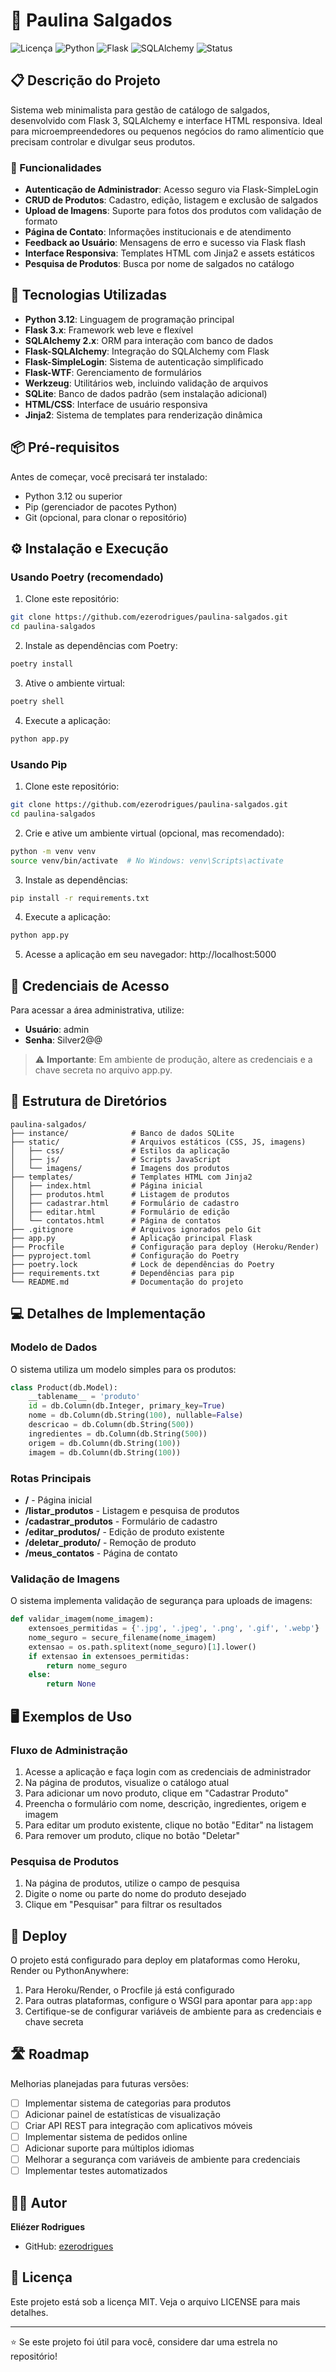 # 🥐 Paulina Salgados

![Licença](https://img.shields.io/badge/Licença-MIT-green)
![Python](https://img.shields.io/badge/Python-3.12-blue)
![Flask](https://img.shields.io/badge/Flask-3.x-red)
![SQLAlchemy](https://img.shields.io/badge/SQLAlchemy-2.x-orange)
![Status](https://img.shields.io/badge/Status-Funcional-success)

## 📋 Descrição do Projeto

Sistema web minimalista para gestão de catálogo de salgados, desenvolvido com Flask 3, SQLAlchemy e interface HTML responsiva. Ideal para microempreendedores ou pequenos negócios do ramo alimentício que precisam controlar e divulgar seus produtos.

### 🎯 Funcionalidades

- **Autenticação de Administrador**: Acesso seguro via Flask-SimpleLogin
- **CRUD de Produtos**: Cadastro, edição, listagem e exclusão de salgados
- **Upload de Imagens**: Suporte para fotos dos produtos com validação de formato
- **Página de Contato**: Informações institucionais e de atendimento
- **Feedback ao Usuário**: Mensagens de erro e sucesso via Flask flash
- **Interface Responsiva**: Templates HTML com Jinja2 e assets estáticos
- **Pesquisa de Produtos**: Busca por nome de salgados no catálogo

## 🚀 Tecnologias Utilizadas

- **Python 3.12**: Linguagem de programação principal
- **Flask 3.x**: Framework web leve e flexível
- **SQLAlchemy 2.x**: ORM para interação com banco de dados
- **Flask-SQLAlchemy**: Integração do SQLAlchemy com Flask
- **Flask-SimpleLogin**: Sistema de autenticação simplificado
- **Flask-WTF**: Gerenciamento de formulários
- **Werkzeug**: Utilitários web, incluindo validação de arquivos
- **SQLite**: Banco de dados padrão (sem instalação adicional)
- **HTML/CSS**: Interface de usuário responsiva
- **Jinja2**: Sistema de templates para renderização dinâmica

## 📦 Pré-requisitos

Antes de começar, você precisará ter instalado:

- Python 3.12 ou superior
- Pip (gerenciador de pacotes Python)
- Git (opcional, para clonar o repositório)

## ⚙️ Instalação e Execução

### Usando Poetry (recomendado)

1. Clone este repositório:
```bash
git clone https://github.com/ezerodrigues/paulina-salgados.git
cd paulina-salgados
```

2. Instale as dependências com Poetry:
```bash
poetry install
```

3. Ative o ambiente virtual:
```bash
poetry shell
```

4. Execute a aplicação:
```bash
python app.py
```

### Usando Pip

1. Clone este repositório:
```bash
git clone https://github.com/ezerodrigues/paulina-salgados.git
cd paulina-salgados
```

2. Crie e ative um ambiente virtual (opcional, mas recomendado):
```bash
python -m venv venv
source venv/bin/activate  # No Windows: venv\Scripts\activate
```

3. Instale as dependências:
```bash
pip install -r requirements.txt
```

4. Execute a aplicação:
```bash
python app.py
```

5. Acesse a aplicação em seu navegador: http://localhost:5000

## 🔐 Credenciais de Acesso

Para acessar a área administrativa, utilize:
- **Usuário**: admin
- **Senha**: Silver2@@

> ⚠️ **Importante**: Em ambiente de produção, altere as credenciais e a chave secreta no arquivo app.py.

## 📁 Estrutura de Diretórios

```
paulina-salgados/
├── instance/              # Banco de dados SQLite
├── static/                # Arquivos estáticos (CSS, JS, imagens)
│   ├── css/               # Estilos da aplicação
│   ├── js/                # Scripts JavaScript
│   └── imagens/           # Imagens dos produtos
├── templates/             # Templates HTML com Jinja2
│   ├── index.html         # Página inicial
│   ├── produtos.html      # Listagem de produtos
│   ├── cadastrar.html     # Formulário de cadastro
│   ├── editar.html        # Formulário de edição
│   └── contatos.html      # Página de contatos
├── .gitignore             # Arquivos ignorados pelo Git
├── app.py                 # Aplicação principal Flask
├── Procfile               # Configuração para deploy (Heroku/Render)
├── pyproject.toml         # Configuração do Poetry
├── poetry.lock            # Lock de dependências do Poetry
├── requirements.txt       # Dependências para pip
└── README.md              # Documentação do projeto
```

## 💻 Detalhes de Implementação

### Modelo de Dados

O sistema utiliza um modelo simples para os produtos:

```python
class Product(db.Model):
    __tablename__ = 'produto'
    id = db.Column(db.Integer, primary_key=True)
    nome = db.Column(db.String(100), nullable=False)
    descricao = db.Column(db.String(500))
    ingredientes = db.Column(db.String(500))
    origem = db.Column(db.String(100))
    imagem = db.Column(db.String(100))
```

### Rotas Principais

- **/** - Página inicial
- **/listar_produtos** - Listagem e pesquisa de produtos
- **/cadastrar_produtos** - Formulário de cadastro
- **/editar_produtos/<id>** - Edição de produto existente
- **/deletar_produto/<id>** - Remoção de produto
- **/meus_contatos** - Página de contato

### Validação de Imagens

O sistema implementa validação de segurança para uploads de imagens:

```python
def validar_imagem(nome_imagem):
    extensoes_permitidas = {'.jpg', '.jpeg', '.png', '.gif', '.webp'}
    nome_seguro = secure_filename(nome_imagem)
    extensao = os.path.splitext(nome_seguro)[1].lower()
    if extensao in extensoes_permitidas:
        return nome_seguro
    else:
        return None
```

## 🖥️ Exemplos de Uso

### Fluxo de Administração

1. Acesse a aplicação e faça login com as credenciais de administrador
2. Na página de produtos, visualize o catálogo atual
3. Para adicionar um novo produto, clique em "Cadastrar Produto"
4. Preencha o formulário com nome, descrição, ingredientes, origem e imagem
5. Para editar um produto existente, clique no botão "Editar" na listagem
6. Para remover um produto, clique no botão "Deletar"

### Pesquisa de Produtos

1. Na página de produtos, utilize o campo de pesquisa
2. Digite o nome ou parte do nome do produto desejado
3. Clique em "Pesquisar" para filtrar os resultados

## 🔄 Deploy

O projeto está configurado para deploy em plataformas como Heroku, Render ou PythonAnywhere:

1. Para Heroku/Render, o Procfile já está configurado
2. Para outras plataformas, configure o WSGI para apontar para `app:app`
3. Certifique-se de configurar variáveis de ambiente para as credenciais e chave secreta

## 🛣️ Roadmap

Melhorias planejadas para futuras versões:

- [ ] Implementar sistema de categorias para produtos
- [ ] Adicionar painel de estatísticas de visualização
- [ ] Criar API REST para integração com aplicativos móveis
- [ ] Implementar sistema de pedidos online
- [ ] Adicionar suporte para múltiplos idiomas
- [ ] Melhorar a segurança com variáveis de ambiente para credenciais
- [ ] Implementar testes automatizados

## 👨‍💻 Autor

**Eliézer Rodrigues**

- GitHub: [ezerodrigues](https://github.com/ezerodrigues)

## 📄 Licença

Este projeto está sob a licença MIT. Veja o arquivo LICENSE para mais detalhes.

---

⭐ Se este projeto foi útil para você, considere dar uma estrela no repositório!